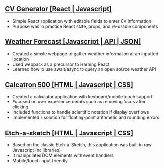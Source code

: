 ## [CV Generator \[React | Javascript\]](https://mkaleung.github.io/TOP-cv-project/)
 - Simple React application with editable fields to enter CV information
- Purpose was to practice React state, props, and re-usable components

## [Weather Forecast \[Javascript | API | JSON\]](mkaleung.github.io/TOP-Weather-App/)
- Created a simple webpage to gather weather information at an inputted location
- Used webpack as a precursor to learning React
- Learned how to use await/async to query an open source weather API

## [Calcatron 500 \[HTML | Javascript | CSS\]](mkaleung.github.io/calculator/)
- Created a calculator application with keyboard/mobile touch support
- Focused on user experience details such as removing focus after clicking
- Included functions to handle scientific notation if display overflows
- Implemented a solution for floating-point arithmetic and rounding errors

## [Etch-a-sketch \[HTML | Javascript | CSS\]](mkaleung.github.io/etchasketch/)
- Based on the classic Etch-a-Sketch, this application was built in raw Javascript (no libraries)
- It manipulates DOM elements with event handlers
- Mobile/touch input friendly
